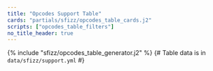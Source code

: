 ```yaml
---
title: "Opcodes Support Table"
cards: "partials/sfizz/opcodes_table_cards.j2"
scripts: ["opcodes_table_filters"]
no_title_header: true
---
```

<div markdown="0">

{% include "sfizz/opcodes_table_generator.j2" %}
{# Table data is in `data/sfizz/support.yml` #}

</div>
